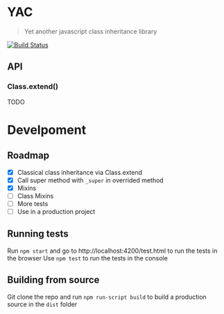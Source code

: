 # YAC

> Yet another javascript class inheritance library

[![Build Status][travis_badge]][travis]

## API

### Class.extend()

TODO

# Develpoment

## Roadmap

- [x] Classical class inheritance via Class.extend
- [x] Call super method with `_super` in overrided method
- [x] Mixins
- [ ] Class Mixins
- [ ] More tests
- [ ] Use in a production project

## Running tests

Run `npm start` and go to http://localhost:4200/test.html to run the tests in the browser
Use `npm test` to run the tests in the console

## Building from source

Git clone the repo and run `npm run-script build` to build a production source in the `dist` folder

[travis]: https://travis-ci.org/marcioj/yac
[travis_badge]: https://travis-ci.org/marcioj/yac.svg?branch=master
